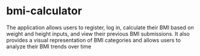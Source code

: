 # bmi-calculator
The application allows users to register, log in, calculate their BMI based on weight and height inputs, and view their previous BMI submissions. It also provides a visual representation of BMI categories and allows users to analyze their BMI trends over time
